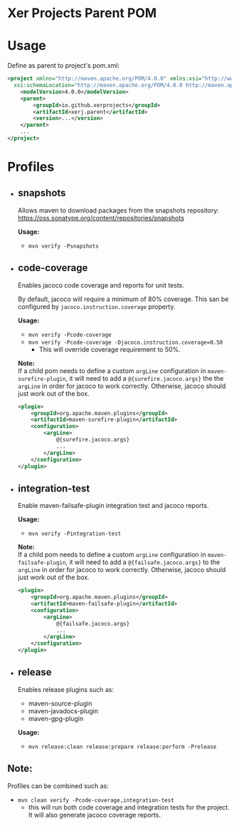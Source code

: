 # Xer Projects Parent POM 

# Usage

Define as parent to project's pom.xml:

```xml
<project xmlns="http://maven.apache.org/POM/4.0.0" xmlns:xsi="http://www.w3.org/2001/XMLSchema-instance"
  xsi:schemaLocation="http://maven.apache.org/POM/4.0.0 http://maven.apache.org/xsd/maven-4.0.0.xsd">
    <modelVersion>4.0.0</modelVersion>
    <parent>
        <groupId>io.github.xerprojects</groupId>
        <artifactId>xerj.parent</artifactId>
        <version>...</version>
    </parent>
    ...
</project>
```

# Profiles
- ## snapshots
    Allows maven to download packages from the snapshots repository:
    https://oss.sonatype.org/content/repositories/snapshots

    **Usage:** 
    - `mvn verify -Psnapshots`

- ## code-coverage
    Enables jacoco code coverage and reports for unit tests.  
    
    By default, jacoco will require a minimum of 80% coverage. This san be configured by `jacoco.instruction.coverage` property.

    **Usage:** 
    - `mvn verify -Pcode-coverage`
    - `mvn verify -Pcode-coverage -Djacoco.instruction.coverage=0.50`
        - This will override coverage requirement to 50%.

    **Note:**  
    If a child pom needs to define a custom `argLine` configuration in `maven-surefire-plugin`, it will need to add a `@{surefire.jacoco.args}` the the `argLine` in order for jacoco to work correctly. Otherwise, jacoco should just work out of the box.  
    ```xml
    <plugin>
        <groupId>org.apache.maven.plugins</groupId>
        <artifactId>maven-surefire-plugin</artifactId>
        <configuration>
            <argLine>
                @{surefire.jacoco.args}
                ...
            </argLine>
        </configuration>
    </plugin>
    ```

- ## integration-test
    Enable maven-failsafe-plugin integration test and jacoco reports.

    **Usage:** 
    - `mvn verify -Pintegration-test`

    **Note:**  
    If a child pom needs to define a custom `argLine` configuration in `maven-failsafe-plugin`, it will need to add a `@{failsafe.jacoco.args}` to the `argLine` in order for jacoco to work correctly. Otherwise, jacoco should just work out of the box.  
    ```xml
    <plugin>
        <groupId>org.apache.maven.plugins</groupId>
        <artifactId>maven-failsafe-plugin</artifactId>
        <configuration>
            <argLine>
                @{failsafe.jacoco.args}
                ...
            </argLine>
        </configuration>
    </plugin>
    ```

- ## release
    Enables release plugins such as:
    - maven-source-plugin
    - maven-javadocs-plugin
    - maven-gpg-plugin

    **Usage:** 
    - `mvn release:clean release:prepare release:perform -Prelease`

## Note:
Profiles can be combined such as:  

- `mvn clean verify -Pcode-coverage,integration-test` 
    - this will run both code coverage and integration tests for the project. It will also generate jacoco coverage reports.